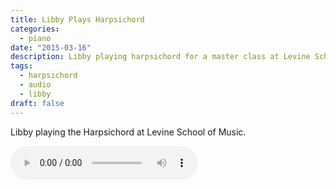 ```yaml
---
title: Libby Plays Harpsichord
categories:
  - piano
date: "2015-03-16"
description: Libby playing harpsichord for a master class at Levine School of Music.
tags:
  - harpsichord
  - audio
  - libby
draft: false
---
```


<!--
featured_image: "/photographs/2000s/2010s/2015/03/2015-03-13/20150313-0001.jpg"
images: "2015-03-16-libby-plays-harpsichord"
 -->

Libby playing the Harpsichord at Levine School of Music.

<audio controls>
	<source src='https://s3.amazonaws.com/media.eick.com/audio/2015/libby-harpsichord.mp3' type="audio/mpeg" >
</audio>

